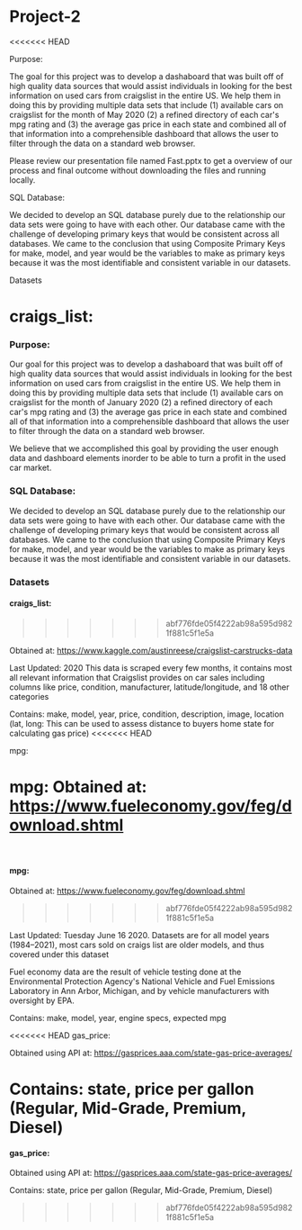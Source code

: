 # Project-2
<<<<<<< HEAD

Purpose:

The goal for this project was to develop a dashaboard that was built off of high quality data sources that would assist individuals in looking for the best information on used cars from craigslist in the entire US. We help them in doing this by providing multiple data sets that include (1) available cars on craigslist for the month of May 2020 (2) a refined directory of each car's mpg rating and (3) the average gas price in each state and combined all of that information into a comprehensible dashboard that allows the user to filter through the data on a standard web browser.

Please review our presentation file named Fast.pptx to get a overview of our process and final outcome without downloading the files and running locally. 

SQL Database:

We decided to develop an SQL database purely due to the relationship our data sets were going to have with each other. Our database came with the challenge of developing primary keys that would be consistent across all databases. We came to the conclusion that using Composite Primary Keys for make, model, and year would be the variables to make as primary keys because it was the most identifiable and consistent variable in our datasets.

Datasets

craigs_list:
=======

### Purpose:

Our goal for this project was to develop a dashaboard that was built off of high quality data sources that would assist individuals in looking for the best information on used cars from craigslist in the entire US. We help them in doing this by providing multiple data sets that include (1) available cars on craigslist for the month of January 2020 (2) a refined directory of each car's mpg rating and (3) the average gas price in each state and combined all of that information into a comprehensible dashboard that allows the user to filter through the data on a standard web browser.

We believe that we accomplished this goal by providing the user enough data and dashboard elements inorder to be able to turn a profit in the used car market.

### SQL Database:

We decided to develop an SQL database purely due to the relationship our data sets were going to have with each other. Our database came with the challenge of developing primary keys that would be consistent across all databases. We came to the conclusion that using Composite Primary Keys for make, model, and year would be the variables to make as primary keys because it was the most identifiable and consistent variable in our datasets.

### Datasets

#### craigs_list:
>>>>>>> abf776fde05f4222ab98a595d9821f881c5f1e5a

Obtained at: https://www.kaggle.com/austinreese/craigslist-carstrucks-data

Last Updated: 2020 This data is scraped every few months, it contains most all relevant information that Craigslist provides on car sales including columns like price, condition, manufacturer, latitude/longitude, and 18 other categories

Contains: make, model, year, price, condition, description, image, location (lat, long: This can be used to assess distance to buyers home state for calculating gas price)
<<<<<<< HEAD

mpg:

mpg: Obtained at: https://www.fueleconomy.gov/feg/download.shtml
=======
​
#### mpg:

Obtained at: https://www.fueleconomy.gov/feg/download.shtml
>>>>>>> abf776fde05f4222ab98a595d9821f881c5f1e5a

Last Updated: Tuesday June 16 2020. Datasets are for all model years (1984–2021), most cars sold on craigs list are older models, and thus covered under this dataset

Fuel economy data are the result of vehicle testing done at the Environmental Protection Agency's National Vehicle and Fuel Emissions Laboratory in Ann Arbor, Michigan, and by vehicle manufacturers with oversight by EPA.

Contains: make, model, year, engine specs, expected mpg

<<<<<<< HEAD
gas_price:

Obtained using API at: https://gasprices.aaa.com/state-gas-price-averages/

Contains: state, price per gallon (Regular, Mid-Grade, Premium, Diesel)
=======
#### gas_price:

Obtained using API at: https://gasprices.aaa.com/state-gas-price-averages/

Contains: state, price per gallon (Regular, Mid-Grade, Premium, Diesel)
>>>>>>> abf776fde05f4222ab98a595d9821f881c5f1e5a
